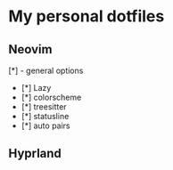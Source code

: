 # My personal dotfiles

## Neovim
[*] - general options
- [*] Lazy
- [*] colorscheme
- [*] treesitter
- [*] statusline
- [*] auto pairs

## Hyprland

